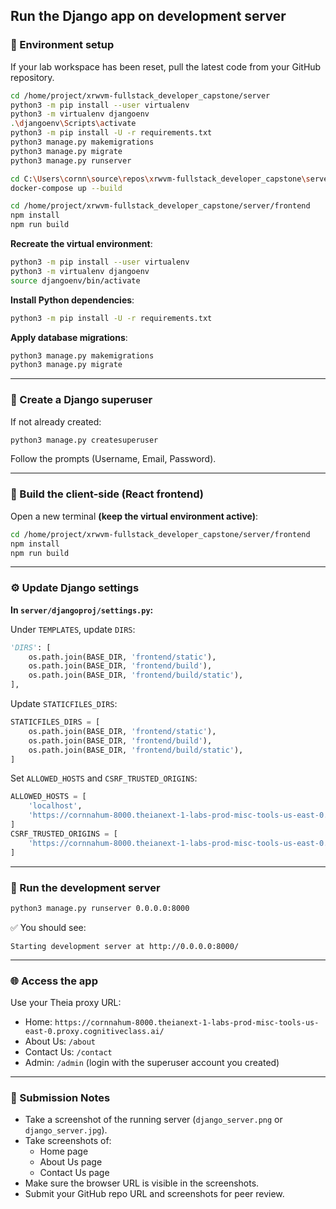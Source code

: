## Run the Django app on development server

### 📝 Environment setup

If your lab workspace has been reset, pull the latest code from your GitHub repository.

```bash powershell
cd /home/project/xrwvm-fullstack_developer_capstone/server
python3 -m pip install --user virtualenv
python3 -m virtualenv djangoenv
.\djangoenv\Scripts\activate
python3 -m pip install -U -r requirements.txt
python3 manage.py makemigrations
python3 manage.py migrate
python3 manage.py runserver

cd C:\Users\cornn\source\repos\xrwvm-fullstack_developer_capstone\server\database
docker-compose up --build

cd /home/project/xrwvm-fullstack_developer_capstone/server/frontend
npm install
npm run build

```

**Recreate the virtual environment**:

```bash
python3 -m pip install --user virtualenv
python3 -m virtualenv djangoenv
source djangoenv/bin/activate
```

**Install Python dependencies**:

```bash
python3 -m pip install -U -r requirements.txt
```

**Apply database migrations**:

```bash
python3 manage.py makemigrations
python3 manage.py migrate
```

---

### 🔑 Create a Django superuser

If not already created:

```bash
python3 manage.py createsuperuser
```

Follow the prompts (Username, Email, Password).

---

### 🎨 Build the client-side (React frontend)

Open a new terminal **(keep the virtual environment active)**:

```bash
cd /home/project/xrwvm-fullstack_developer_capstone/server/frontend
npm install
npm run build
```

---

### ⚙ Update Django settings

**In `server/djangoproj/settings.py`:**

Under `TEMPLATES`, update `DIRS`:

```python
'DIRS': [
    os.path.join(BASE_DIR, 'frontend/static'),
    os.path.join(BASE_DIR, 'frontend/build'),
    os.path.join(BASE_DIR, 'frontend/build/static'),
],
```

Update `STATICFILES_DIRS`:

```python
STATICFILES_DIRS = [
    os.path.join(BASE_DIR, 'frontend/static'),
    os.path.join(BASE_DIR, 'frontend/build'),
    os.path.join(BASE_DIR, 'frontend/build/static'),
]
```

Set `ALLOWED_HOSTS` and `CSRF_TRUSTED_ORIGINS`:

```python
ALLOWED_HOSTS = [
    'localhost',
    'https://cornnahum-8000.theianext-1-labs-prod-misc-tools-us-east-0.proxy.cognitiveclass.ai'
]
CSRF_TRUSTED_ORIGINS = [
    'https://cornnahum-8000.theianext-1-labs-prod-misc-tools-us-east-0.proxy.cognitiveclass.ai'
]
```

---

### 🚀 Run the development server

```bash
python3 manage.py runserver 0.0.0.0:8000
```

✅ You should see:

```
Starting development server at http://0.0.0.0:8000/
```

---

### 🌐 Access the app

Use your Theia proxy URL:

- Home: `https://cornnahum-8000.theianext-1-labs-prod-misc-tools-us-east-0.proxy.cognitiveclass.ai/`
- About Us: `/about`
- Contact Us: `/contact`
- Admin: `/admin` (login with the superuser account you created)

---

### 📸 Submission Notes

- Take a screenshot of the running server (`django_server.png` or `django_server.jpg`).
- Take screenshots of:
  - Home page
  - About Us page
  - Contact Us page
- Make sure the browser URL is visible in the screenshots.
- Submit your GitHub repo URL and screenshots for peer review.

